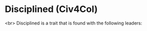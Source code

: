 # Disciplined (Civ4Col)

&lt;br&gt;
Disciplined is a trait that is found with the following leaders:
